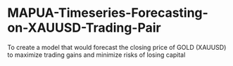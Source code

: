 # MAPUA-Timeseries-Forecasting-on-XAUUSD-Trading-Pair
To create a model that would forecast the  closing price of GOLD (XAUUSD) to  maximize trading gains and minimize risks  of losing capital
